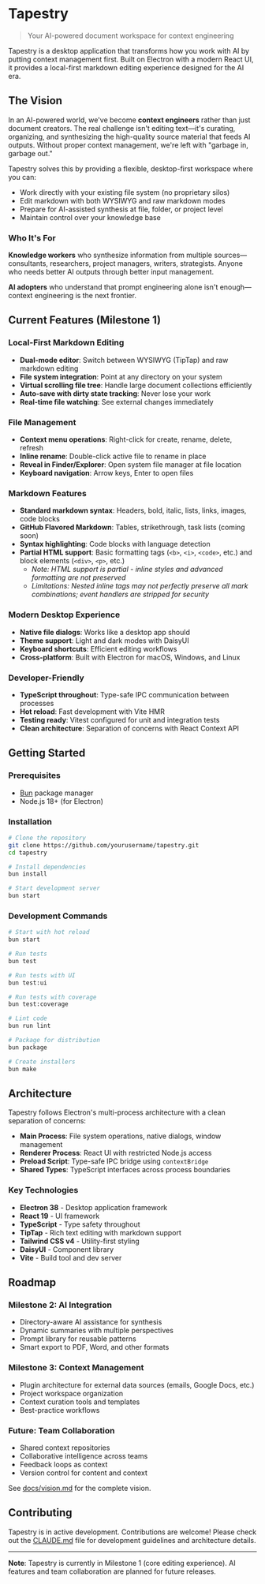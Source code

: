 # Tapestry

> Your AI-powered document workspace for context engineering

Tapestry is a desktop application that transforms how you work with AI by putting context management first. Built on Electron with a modern React UI, it provides a local-first markdown editing experience designed for the AI era.

## The Vision

In an AI-powered world, we've become **context engineers** rather than just document creators. The real challenge isn't editing text—it's curating, organizing, and synthesizing the high-quality source material that feeds AI outputs. Without proper context management, we're left with "garbage in, garbage out."

Tapestry solves this by providing a flexible, desktop-first workspace where you can:

- Work directly with your existing file system (no proprietary silos)
- Edit markdown with both WYSIWYG and raw markdown modes
- Prepare for AI-assisted synthesis at file, folder, or project level
- Maintain control over your knowledge base

### Who It's For

**Knowledge workers** who synthesize information from multiple sources—consultants, researchers, project managers, writers, strategists. Anyone who needs better AI outputs through better input management.

**AI adopters** who understand that prompt engineering alone isn't enough—context engineering is the next frontier.

## Current Features (Milestone 1)

### Local-First Markdown Editing
- **Dual-mode editor**: Switch between WYSIWYG (TipTap) and raw markdown editing
- **File system integration**: Point at any directory on your system
- **Virtual scrolling file tree**: Handle large document collections efficiently
- **Auto-save with dirty state tracking**: Never lose your work
- **Real-time file watching**: See external changes immediately

### File Management
- **Context menu operations**: Right-click for create, rename, delete, refresh
- **Inline rename**: Double-click active file to rename in place
- **Reveal in Finder/Explorer**: Open system file manager at file location
- **Keyboard navigation**: Arrow keys, Enter to open files

### Markdown Features
- **Standard markdown syntax**: Headers, bold, italic, lists, links, images, code blocks
- **GitHub Flavored Markdown**: Tables, strikethrough, task lists (coming soon)
- **Syntax highlighting**: Code blocks with language detection
- **Partial HTML support**: Basic formatting tags (`<b>`, `<i>`, `<code>`, etc.) and block elements (`<div>`, `<p>`, etc.)
  - *Note: HTML support is partial - inline styles and advanced formatting are not preserved*
  - *Limitations: Nested inline tags may not perfectly preserve all mark combinations; event handlers are stripped for security*

### Modern Desktop Experience
- **Native file dialogs**: Works like a desktop app should
- **Theme support**: Light and dark modes with DaisyUI
- **Keyboard shortcuts**: Efficient editing workflows
- **Cross-platform**: Built with Electron for macOS, Windows, and Linux

### Developer-Friendly
- **TypeScript throughout**: Type-safe IPC communication between processes
- **Hot reload**: Fast development with Vite HMR
- **Testing ready**: Vitest configured for unit and integration tests
- **Clean architecture**: Separation of concerns with React Context API

## Getting Started

### Prerequisites
- [Bun](https://bun.sh/) package manager
- Node.js 18+ (for Electron)

### Installation

```bash
# Clone the repository
git clone https://github.com/yourusername/tapestry.git
cd tapestry

# Install dependencies
bun install

# Start development server
bun start
```

### Development Commands

```bash
# Start with hot reload
bun start

# Run tests
bun test

# Run tests with UI
bun test:ui

# Run tests with coverage
bun test:coverage

# Lint code
bun run lint

# Package for distribution
bun package

# Create installers
bun make
```

## Architecture

Tapestry follows Electron's multi-process architecture with a clean separation of concerns:

- **Main Process**: File system operations, native dialogs, window management
- **Renderer Process**: React UI with restricted Node.js access
- **Preload Script**: Type-safe IPC bridge using `contextBridge`
- **Shared Types**: TypeScript interfaces across process boundaries

### Key Technologies

- **Electron 38** - Desktop application framework
- **React 19** - UI framework
- **TypeScript** - Type safety throughout
- **TipTap** - Rich text editing with markdown support
- **Tailwind CSS v4** - Utility-first styling
- **DaisyUI** - Component library
- **Vite** - Build tool and dev server

## Roadmap

### Milestone 2: AI Integration
- Directory-aware AI assistance for synthesis
- Dynamic summaries with multiple perspectives
- Prompt library for reusable patterns
- Smart export to PDF, Word, and other formats

### Milestone 3: Context Management
- Plugin architecture for external data sources (emails, Google Docs, etc.)
- Project workspace organization
- Context curation tools and templates
- Best-practice workflows

### Future: Team Collaboration
- Shared context repositories
- Collaborative intelligence across teams
- Feedback loops as context
- Version control for content and context

See [docs/vision.md](docs/vision.md) for the complete vision.

## Contributing

Tapestry is in active development. Contributions are welcome! Please check out the [CLAUDE.md](CLAUDE.md) file for development guidelines and architecture details.

---

**Note**: Tapestry is currently in Milestone 1 (core editing experience). AI features and team collaboration are planned for future releases.
